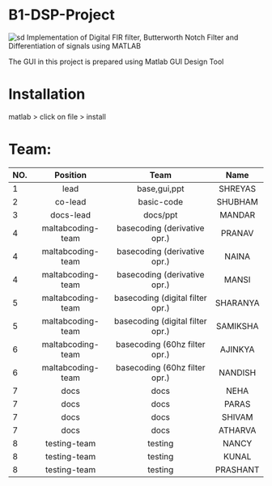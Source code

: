 # B1-DSP-Project 
![sd](https://www.mathworks.com/etc.clientlibs/mathworks/clientlibs/customer-ui/templates/common/resources/images/favicon.ico)
Implementation of Digital FIR filter, Butterworth Notch Filter and Differentiation of signals using MATLAB 

The GUI in this project is prepared using Matlab GUI Design Tool


# Installation
matlab  > click on file > install
#
Team:
=============================

| NO.    | Position     | Team               | Name                       |
| :----- | :----------: | :----------------: | :-------------------------:|
|  1     |      lead        |      base,gui,ppt              |    SHREYAS                       |
|  2     |         co-lead     |        basic-code            |        SHUBHAM                    |
|    3    |       docs-lead       |          docs/ppt          |           MANDAR                 |
|   4     |        maltabcoding-team     |      basecoding  (derivative opr.)            |          PRANAV                  |
|   4     |        maltabcoding-team     |      basecoding  (derivative opr.)             |          NAINA                  |
|   4     |        maltabcoding-team     |      basecoding   (derivative opr.)            |          MANSI                  |
|   5     |        maltabcoding-team     |      basecoding   (digital filter opr.)            |          SHARANYA                  |
|   5     |        maltabcoding-team     |      basecoding   (digital filter opr.)            |          SAMIKSHA                  |
|   6     |        maltabcoding-team     |      basecoding   (60hz filter opr.)            |          AJINKYA                  |
|   6     |        maltabcoding-team     |      basecoding   (60hz filter opr.)            |          NANDISH                  |
|   7    |         docs     |      docs              |              NEHA              |
|   7    |         docs     |      docs              |              PARAS              |
|   7    |         docs     |      docs              |              SHIVAM              |
|   7    |         docs     |      docs              |              ATHARVA              |
|   8     |        testing-team      |      testing              |          NANCY                  |
|   8     |        testing-team      |      testing              |          KUNAL                  |
|   8     |        testing-team      |      testing              |          PRASHANT                  |
